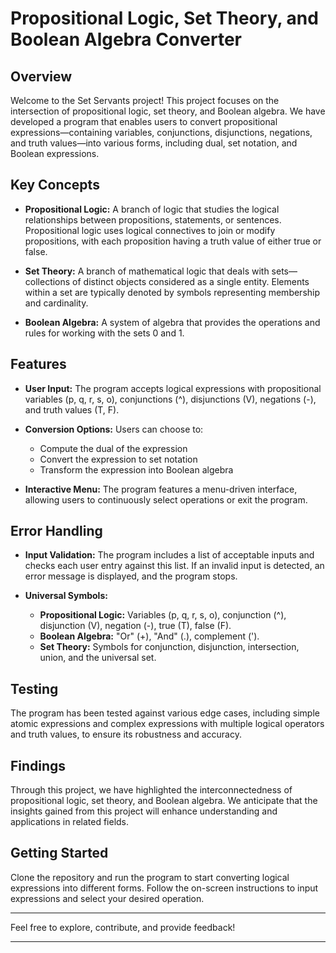 # Propositional Logic, Set Theory, and Boolean Algebra Converter

## Overview

Welcome to the Set Servants project! This project focuses on the intersection of propositional logic, set theory, and Boolean algebra. We have developed a program that enables users to convert propositional expressions—containing variables, conjunctions, disjunctions, negations, and truth values—into various forms, including dual, set notation, and Boolean expressions.

## Key Concepts

- **Propositional Logic:** A branch of logic that studies the logical relationships between propositions, statements, or sentences. Propositional logic uses logical connectives to join or modify propositions, with each proposition having a truth value of either true or false.

- **Set Theory:** A branch of mathematical logic that deals with sets—collections of distinct objects considered as a single entity. Elements within a set are typically denoted by symbols representing membership and cardinality.

- **Boolean Algebra:** A system of algebra that provides the operations and rules for working with the sets 0 and 1.

## Features

- **User Input:** The program accepts logical expressions with propositional variables (p, q, r, s, o), conjunctions (^), disjunctions (V), negations (-), and truth values (T, F).

- **Conversion Options:** Users can choose to:
  - Compute the dual of the expression
  - Convert the expression to set notation
  - Transform the expression into Boolean algebra

- **Interactive Menu:** The program features a menu-driven interface, allowing users to continuously select operations or exit the program.

## Error Handling

- **Input Validation:** The program includes a list of acceptable inputs and checks each user entry against this list. If an invalid input is detected, an error message is displayed, and the program stops.

- **Universal Symbols:**
  - **Propositional Logic:** Variables (p, q, r, s, o), conjunction (^), disjunction (V), negation (-), true (T), false (F).
  - **Boolean Algebra:** "Or" (+), "And" (.), complement (').
  - **Set Theory:** Symbols for conjunction, disjunction, intersection, union, and the universal set.

## Testing

The program has been tested against various edge cases, including simple atomic expressions and complex expressions with multiple logical operators and truth values, to ensure its robustness and accuracy.

## Findings

Through this project, we have highlighted the interconnectedness of propositional logic, set theory, and Boolean algebra. We anticipate that the insights gained from this project will enhance understanding and applications in related fields.

## Getting Started

Clone the repository and run the program to start converting logical expressions into different forms. Follow the on-screen instructions to input expressions and select your desired operation.

---

Feel free to explore, contribute, and provide feedback!

--- 

